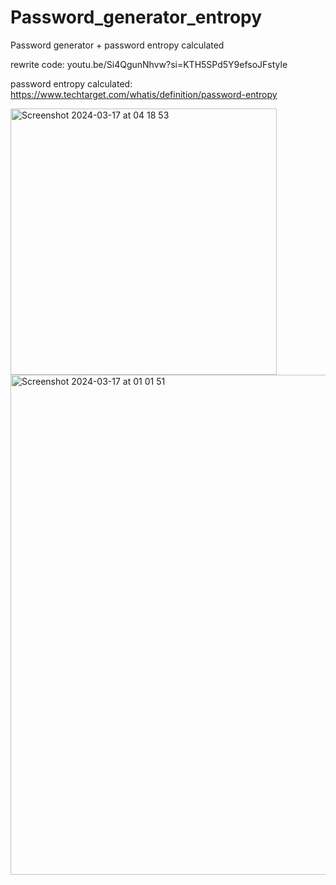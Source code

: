 # Password_generator_entropy
Password generator + password entropy calculated

rewrite code: youtu.be/Si4QgunNhvw?si=KTH5SPd5Y9efsoJFstyle

password entropy calculated: https://www.techtarget.com/whatis/definition/password-entropy

<img width="426" alt="Screenshot 2024-03-17 at 04 18 53" src="https://github.com/dmytra/Password_generator_entropy/assets/105235692/66bea36d-a375-42a3-ae60-392507bf48ac">

<img width="800" alt="Screenshot 2024-03-17 at 01 01 51" src="https://github.com/dmytra/Password_generator_entropy/assets/105235692/9f64c620-7d64-4452-8041-09f077f46878">
